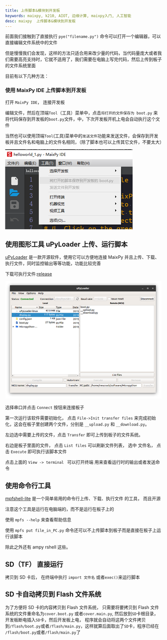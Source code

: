 ```yaml
---
title: 上传脚本&模块到开发板
keywords: maixpy, k210, AIOT, 边缘计算, maixpy入门, 人工智能
desc: maixpy  上传脚本&模块到开发板
---
```




前面我们接触到了直接执行 `pye("filename.py")` 命令可以打开一个编辑器，可以直接编辑文件系统中的文件

但是慢慢我们会发现，这样的方法只适合用来改少量的代码，当代码量庞大或者我们需要高亮支持时，它就不适用了，我们需要在电脑上写完代码，然后上传到板子的文件系统里面

目前有以下几种方法：



### 使用 MaixPy IDE 上传脚本到开发板

打开 `MaixPy IDE`， 连接开发板

编辑文件，然后在顶端`Tool`（工具）菜单中，点击`将打开的文件保存为 boot.py` 来将代码保存到开发板的`boot.py`文件，中，下次开发板开机上电会自动执行这个文件

当然也可以使用顶端`Tool`(工具)菜单中的`发送文件`功能来发送文件，会保存到开发板并且文件名和电脑上的文件名相同，（除了脚本也可以上传其它文件，不要太大）

![](../../assets/maixpy/maixpy_ide_tools.png)



## 使用图形工具 uPyLoader 上传、运行脚本

[uPyLoader](https://github.com/BetaRavener/uPyLoader) 是一款开源软件，使用它可以方便地连接 MaixPy 并且上传、下载、执行文件，同时监控输出等等功能，功能比较完善

下载可执行文件:[release](https://github.com/BetaRavener/uPyLoader/releases)

![uPyLoader](../../assets/other/uPyLoader.png)

选择串口并点击 `Connect` 按钮来连接板子

第一次运行该软件需要初始化， 点击 `File->Init transfer files` 来完成初始化，这会在板子里创建两个文件，分别是 `__upload.py` 和 `__download.py`。

左边选中需要上传的文件，点击 `Transfer` 即可上传到板子的文件系统。

右边是板子里面的文件， 点击 `List files` 可以刷新文件列表， 选中 文件名， 点击 `Execute` 即可执行该脚本文件

点击上面的 `View -> terminal ` 可以打开终端 用来查看运行时的输出或者发送命令

## 使用命令行工具

[mpfshell-lite](https://github.com/junhuanchen/mpfshell-lite) 是一个简单易用的命令行上传、下载、执行文件 的工具， 而且开源

注意这个工具是运行在电脑端的，而不是运行在板子上的

使用 `mpfs --help` 来查看帮助信息

使用 `mpfs put file_in_PC.py` 命令还可以不上传脚本到板子而是直接在板子上运行该脚本

除此之外还有 ampy rshell 这些。

## SD（TF） 直接运行

拷贝到 SD 卡后， 在终端中执行 `import 文件名` 或者`exec()`来运行脚本

## SD 卡自动拷贝到 Flash 文件系统


为了方便将 SD 卡的内容拷贝到 Flash 文件系统， 只需要将要拷贝到 Flash 文件系统的文件重命名为`cover.boot.py` 或者`cover.main.py`, 然后放到`SD`卡根目录， 开发板断电插入`SD`卡，然后开发板上电， 程序就会自动将这两个文件拷贝到`/flash/boot.py`或者`/flash/main.py`，这样就算后面取出了`SD`卡，程序已经在 `/flash/boot.py`或者`/flash/main.py`了



